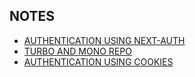## NOTES

- [AUTHENTICATION USING NEXT-AUTH](./next-auth/README.md)
- [TURBO AND MONO REPO](./repo/README.md)
- [AUTHENTICATION USING COOKIES](./AuthUsingCookies/README.md)
